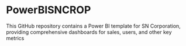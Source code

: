 # PowerBISNCROP
This GitHub repository contains a Power BI template for SN Corporation, providing comprehensive dashboards for sales, users, and other key metrics
